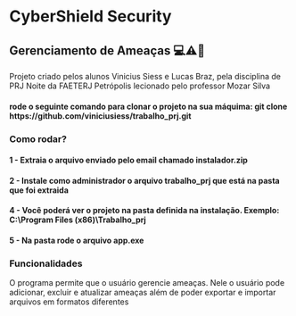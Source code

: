 # CyberShield Security
<h2>Gerenciamento de Ameaças 💻⚠👾</h2>

<p>Projeto criado pelos alunos Vinicius Siess e Lucas Braz, pela disciplina de PRJ Noite da FAETERJ Petrópolis lecionado pelo professor Mozar Silva</p>

<h4>rode o seguinte comando para clonar o projeto na sua máquima: git clone https://github.com/viniciusiess/trabalho_prj.git</h4>

<h3>Como rodar?</h3>

<h4>1 - Extraia o arquivo enviado pelo email chamado instalador.zip</h4>

<h4>2 - Instale como administrador o arquivo trabalho_prj que está na pasta que foi extraida</h4>

<h4>4 - Você poderá ver o projeto na pasta definida na instalação. Exemplo: C:\Program Files (x86)\Trabalho_prj</h4>

<h4>5 - Na pasta rode o arquivo app.exe</h4>

<h3>Funcionalidades</h3>

<p>O programa permite que o usuário gerencie ameaças. Nele o usuário pode adicionar, excluir e atualizar ameaças além de poder exportar e importar arquivos em formatos diferentes</p>
